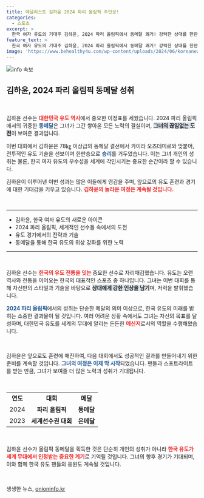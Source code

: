 ```yaml
---
title: 메달리스트 김하윤 2024 파리 올림픽 주인공!
categories:
  - 스포츠
excerpt: >
  한국 여자 유도의 기대주 김하윤, 2024 파리 올림픽에서 동메달 쾌거! 강력한 상대를 한판승으로 제치며 올림픽 무대에 이름을 새겼다. 클릭해 자세한 이야기를 들어보세요!
feature_text: >
  한국 여자 유도의 기대주 김하윤, 2024 파리 올림픽에서 동메달 쾌거! 강력한 상대를 한판승으로 제치며 올림픽 무대에 이름을 새겼다. 클릭해 자세한 이야기를 들어보세요!
image: 'https://www.behealthy4u.com/wp-content/uploads/2024/06/koreanews.jpg'
---
```


<p><img src="https://www.behealthy4u.com/wp-content/uploads/2024/06/koreanews.jpg" alt="info 속보" /></p>

<h2 data-ke-size="size26">김하윤, 2024 파리 올림픽 동메달 성취</h2>

<p data-ke-size="size16">&nbsp;</p>

<p>김하윤 선수는 <b><span style="color: #ee2323;">대한민국 유도 역사</span></b>에서 중요한 이정표를 세웠습니다. 2024 파리 올림픽에서의 귀중한 <b><span style="color: #1a5490;">동메달</span></b>은 그녀가 그간 쌓아온 모든 노력의 결실이며, <b><span style="background-color: #21538527;">그녀의 끊임없는 도전</span></b>이 보여준 결과입니다. </p>

<p>이번 대회에서 김하윤은 78㎏ 이상급의 동메달 결선에서 카이라 오즈데미르와 맞붙어, 전투적인 유도 기술을 선보이며 한판승으로 <b><span style="color: #1a5490;">승리</span></b>를 거두었습니다. 이는 그녀 개인의 성취는 물론, 한국 여자 유도의 우수성을 세계에 각인시키는 중요한 순간이라 할 수 있습니다. </p>

<p>김하윤이 이루어낸 이번 성과는 많은 이들에게 영감을 주며, 앞으로의 유도 훈련과 경기에 대한 기대감을 키우고 있습니다. <b><span style="color: #ee2323;">김하윤의 놀라운 여정은 계속될 것입니다.</span></b> </p>

<p data-ke-size="size16">&nbsp;</p>

<hr />

<ul>
<li>김하윤, 한국 여자 유도의 새로운 아이콘</li>
<li>2024 파리 올림픽, 세계적인 선수들 속에서의 도전</li>
<li>유도 경기에서의 전략과 기술</li>
<li>동메달을 통해 한국 유도의 위상 강화를 위한 노력</li>
</ul>

<hr />

<p data-ke-size="size16">&nbsp;</p>

<p>김하윤 선수는 <b><span style="color: #ee2323;">한국의 유도 전통을 잇는 </span></b>중요한 선수로 자리매김했습니다. 유도는 오랜 역사와 전통을 이어오는 한국의 대표적인 스포츠 중 하나입니다. 그녀는 이번 대회를 통해 자신만의 스타일과 기술을 바탕으로 <b><span style="background-color: #21538527;">상대에게 강한 인상을 남기</span></b>며, 저력을 발휘했습니다. </p>

<p><b><span style="color: #1a5490;">2024 파리 올림픽</span></b>에서의 성취는 단순한 메달의 의미 이상으로, 한국 유도의 미래를 밝히는 소중한 결과물이 될 것입니다. 여러 어려운 상황 속에서도 그녀는 자신의 목표를 달성하며, 대한민국 유도를 세계의 무대에 알리는 든든한 <b><span style="color: #ee2323;">메신저</span></b>로서의 역할을 수행해왔습니다. </p>

<p data-ke-size="size16">&nbsp;</p>

<p>김하윤은 앞으로도 훈련에 매진하여, 다음 대회에서도 성공적인 결과를 만들어내기 위한 준비를 계속할 것입니다. <b><span style="color: #1a5490;">그녀의 여정은 이제 막 시작</span></b>되었습니다. 팬들과 스포트라이트를 받는 만큼, 그녀가 보여줄 더 많은 노력과 성취가 기대됩니다. </p>

<p data-ke-size="size16">&nbsp;</p>

<table style="width: 100%; border-collapse: collapse;">
<tr>
<td style="text-align: center; height: 17px;"><b>연도</b></td>
<td style="text-align: center; height: 17px;"><b>대회</b></td>
<td style="text-align: center; height: 17px;"><b>메달</b></td>
</tr>
<tr>
<td style="text-align: center; height: 17px;">2024</td>
<td style="text-align: center; height: 17px;"><b>파리 올림픽</b></td>
<td style="text-align: center; height: 17px;"><b>동메달</b></td>
</tr>
<tr>
<td style="text-align: center; height: 17px;">2023</td>
<td style="text-align: center; height: 17px;"><b>세계선수권 대회</b></td>
<td style="text-align: center; height: 17px;"><b>은메달</b></td>
</tr>
</table>

<p data-ke-size="size16">&nbsp;</p>

<p>김하윤 선수가 올림픽 동메달을 획득한 것은 단순히 개인의 성취가 아니라 <b><span style="color: #ee2323;">한국 유도가 세계 무대에서 인정받는 중요한 계기</span></b>로 기억될 것입니다. 그녀의 향후 경기가 기대되며, 이와 함께 한국 유도 팬들의 응원도 계속될 것입니다. </p>

<p data-ke-size="size16">&nbsp;</p>
생생한 뉴스, <a href="https://onioninfo.kr" rel="dofollow">onioninfo.kr</a>


